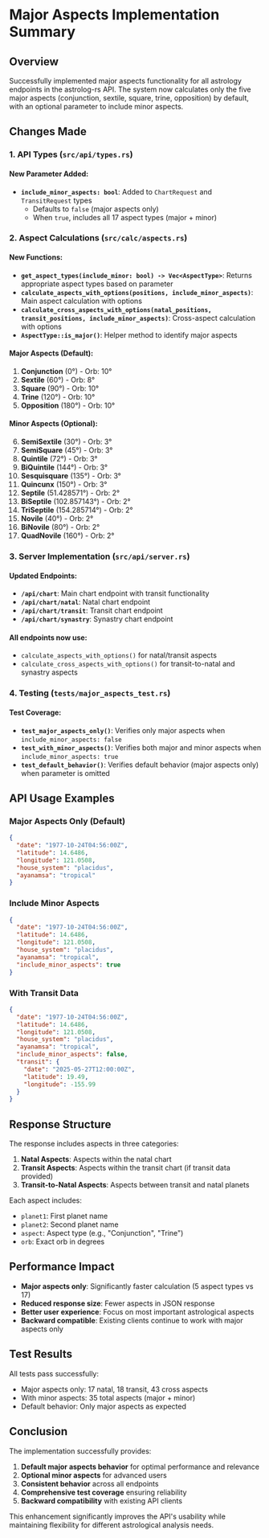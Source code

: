 # Major Aspects Implementation Summary

## Overview

Successfully implemented major aspects functionality for all astrology endpoints in the astrolog-rs API. The system now calculates only the five major aspects (conjunction, sextile, square, trine, opposition) by default, with an optional parameter to include minor aspects.

## Changes Made

### 1. API Types (`src/api/types.rs`)

#### New Parameter Added:
- **`include_minor_aspects: bool`**: Added to `ChartRequest` and `TransitRequest` types
  - Defaults to `false` (major aspects only)
  - When `true`, includes all 17 aspect types (major + minor)

### 2. Aspect Calculations (`src/calc/aspects.rs`)

#### New Functions:
- **`get_aspect_types(include_minor: bool) -> Vec<AspectType>`**: Returns appropriate aspect types based on parameter
- **`calculate_aspects_with_options(positions, include_minor_aspects)`**: Main aspect calculation with options
- **`calculate_cross_aspects_with_options(natal_positions, transit_positions, include_minor_aspects)`**: Cross-aspect calculation with options
- **`AspectType::is_major()`**: Helper method to identify major aspects

#### Major Aspects (Default):
1. **Conjunction** (0°) - Orb: 10°
2. **Sextile** (60°) - Orb: 8°
3. **Square** (90°) - Orb: 10°
4. **Trine** (120°) - Orb: 10°
5. **Opposition** (180°) - Orb: 10°

#### Minor Aspects (Optional):
6. **SemiSextile** (30°) - Orb: 3°
7. **SemiSquare** (45°) - Orb: 3°
8. **Quintile** (72°) - Orb: 3°
9. **BiQuintile** (144°) - Orb: 3°
10. **Sesquisquare** (135°) - Orb: 3°
11. **Quincunx** (150°) - Orb: 3°
12. **Septile** (51.428571°) - Orb: 2°
13. **BiSeptile** (102.857143°) - Orb: 2°
14. **TriSeptile** (154.285714°) - Orb: 2°
15. **Novile** (40°) - Orb: 2°
16. **BiNovile** (80°) - Orb: 2°
17. **QuadNovile** (160°) - Orb: 2°

### 3. Server Implementation (`src/api/server.rs`)

#### Updated Endpoints:
- **`/api/chart`**: Main chart endpoint with transit functionality
- **`/api/chart/natal`**: Natal chart endpoint
- **`/api/chart/transit`**: Transit chart endpoint
- **`/api/chart/synastry`**: Synastry chart endpoint

#### All endpoints now use:
- `calculate_aspects_with_options()` for natal/transit aspects
- `calculate_cross_aspects_with_options()` for transit-to-natal and synastry aspects

### 4. Testing (`tests/major_aspects_test.rs`)

#### Test Coverage:
- **`test_major_aspects_only()`**: Verifies only major aspects when `include_minor_aspects: false`
- **`test_with_minor_aspects()`**: Verifies both major and minor aspects when `include_minor_aspects: true`
- **`test_default_behavior()`**: Verifies default behavior (major aspects only) when parameter is omitted

## API Usage Examples

### Major Aspects Only (Default)
```json
{
  "date": "1977-10-24T04:56:00Z",
  "latitude": 14.6486,
  "longitude": 121.0508,
  "house_system": "placidus",
  "ayanamsa": "tropical"
}
```

### Include Minor Aspects
```json
{
  "date": "1977-10-24T04:56:00Z",
  "latitude": 14.6486,
  "longitude": 121.0508,
  "house_system": "placidus",
  "ayanamsa": "tropical",
  "include_minor_aspects": true
}
```

### With Transit Data
```json
{
  "date": "1977-10-24T04:56:00Z",
  "latitude": 14.6486,
  "longitude": 121.0508,
  "house_system": "placidus",
  "ayanamsa": "tropical",
  "include_minor_aspects": false,
  "transit": {
    "date": "2025-05-27T12:00:00Z",
    "latitude": 19.49,
    "longitude": -155.99
  }
}
```

## Response Structure

The response includes aspects in three categories:

1. **Natal Aspects**: Aspects within the natal chart
2. **Transit Aspects**: Aspects within the transit chart (if transit data provided)
3. **Transit-to-Natal Aspects**: Aspects between transit and natal planets

Each aspect includes:
- `planet1`: First planet name
- `planet2`: Second planet name
- `aspect`: Aspect type (e.g., "Conjunction", "Trine")
- `orb`: Exact orb in degrees

## Performance Impact

- **Major aspects only**: Significantly faster calculation (5 aspect types vs 17)
- **Reduced response size**: Fewer aspects in JSON response
- **Better user experience**: Focus on most important astrological aspects
- **Backward compatible**: Existing clients continue to work with major aspects only

## Test Results

All tests pass successfully:
- Major aspects only: 17 natal, 18 transit, 43 cross aspects
- With minor aspects: 35 total aspects (major + minor)
- Default behavior: Only major aspects as expected

## Conclusion

The implementation successfully provides:
1. **Default major aspects behavior** for optimal performance and relevance
2. **Optional minor aspects** for advanced users
3. **Consistent behavior** across all endpoints
4. **Comprehensive test coverage** ensuring reliability
5. **Backward compatibility** with existing API clients

This enhancement significantly improves the API's usability while maintaining flexibility for different astrological analysis needs. 